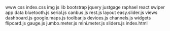 www
	css
		index.css
	img
	js
	lib
		bootstrap
		jquery
		justgage
		raphael
		react
		swiper
	app
		data
			bluetooth.js
			serial.js
			canbus.js
			rest.js
		layout
			easy.slider.js
		views
			dashboard.js
			google.maps.js
			toolbar.js
			devices.js
			channels.js
		widgets
			flipcard.js
			gauge.js
			jumbo.meter.js
			mini.meter.js
			sliders.js
	index.html
